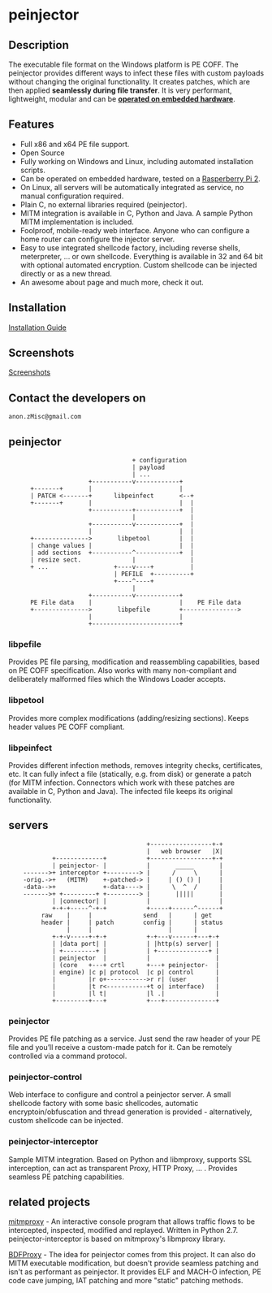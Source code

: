 # peinjector

## Description
The executable file format on the Windows platform is PE COFF. The peinjector provides different ways to infect these files with custom payloads without changing the original functionality. It creates patches, which are then applied **seamlessly during file transfer**. It is very performant, lightweight, modular and can be **[operated on embedded hardware](https://github.com/JonDoNym/peinjector/wiki/Guide:-Raspberry-Pi-image)**.	

## Features
-	Full x86 and x64 PE file support.
-	Open Source
-	Fully working on Windows and Linux, including automated installation scripts.
-	Can be  operated on embedded hardware, tested on a [Rasperberry Pi 2](https://github.com/JonDoNym/peinjector/wiki/Guide:-Raspberry-Pi-image).
-	On Linux, all servers will be automatically integrated as service, no manual configuration required.
-	Plain C, no external libraries required (peinjector). 
-	MITM integration is available in C, Python and Java. A sample Python MITM implementation is included.
-	Foolproof, mobile-ready web interface. Anyone who can configure a home router can configure the injector server.
-	Easy to use integrated shellcode factory, including reverse shells, meterpreter, ... or own shellcode. Everything is available in 32 and 64 bit with optional automated encryption. Custom shellcode can be injected directly or as a new thread. 
-	An awesome about page and much more, check it out.

## Installation
[Installation Guide](https://github.com/JonDoNym/peinjector/wiki/Guide:-full-installation)

## Screenshots
[Screenshots](https://github.com/JonDoNym/peinjector/wiki/Screenshots)

## Contact the developers on
```
anon.zMisc@gmail.com
```

## peinjector
                                      + configuration                  
                                      | payload                        
                                      | ...                            
                          +-----------v------------+                   
          +-------+       |                        |                   
          | PATCH <-------+      libpeinfect       <--+                
          +-------+       |                        |  |                
                          +-----------+------------+  |                
                                      |               |                
                          +-----------v------------+  |                
                          |                        |  |                
          +--------------->       libpetool        |  |                
          | change values |                        |  |                
          | add sections  +-----------^------------+  |                
          | resize sect.              |               |                
          + ...                  +----v----+          |                
                                 | PEFILE  +----------+                
                                 +----^----+                           
                                      |                                
                          +-----------v------------+                   
          PE File data    |                        |    PE File data   
          +--------------->       libpefile        +--------------->   
                          |                        |                   
                          +------------------------+   


### libpefile
Provides PE file parsing, modification and reassembling capabilities, based on PE COFF specification. Also works with many non-compliant and deliberately malformed files which the Windows Loader accepts.

### libpetool
Provides more complex modifications (adding/resizing sections). Keeps header values PE COFF compliant.

### libpeinfect
Provides different infection methods, removes integrity checks, certificates, etc. It can fully infect a file (statically, e.g. from disk) or generate a patch (for MITM infection. Connectors which work with these patches are available in C, Python and Java). The infected file keeps its original functionality.

## servers
                                          +-----------------+-+
                                          |   web browser   |X|
                +-------------+           +-----------------+-+
                | peinjector- |           |       _____       |
        ------->+ interceptor +---------> |      /     \      |
        -orig.->+   (MITM)    +-patched-> |     | () () |     |
        -data-->+             +-data----> |      \  ^  /      |
        ------->+ +---------+ +---------> |       |||||       |
                | |connector| |           |                   |
                +-+-+-----^-+-+           +-----+------^------+
             raw    |     |              send   |      | get   
             header |     | patch        config |      | status
                    |     |                     |      |       
                +-+-v-----+-+-+           +-+---v------+---+-+ 
                | |data port| |           | |http(s) server| | 
                | +---------+ |           | +--------------+ | 
                | peinjector  |           |                  | 
                | (core   +---+ crtl      +---+ peinjector-  | 
                | engine) |c p| protocol  |c p| control      | 
                |         |r o+----------->r r| (user        | 
                |         |t r<-----------+t o| interface)   | 
                |         |l t|           |l .|              | 
                +---------+---+           +---+--------------+ 

### peinjector
Provides PE file patching as a service. Just send the raw header of your PE file and you’ll receive a custom-made patch for it. Can be remotely controlled via a command protocol.

### peinjector-control
Web interface to configure and control a peinjector server. A small shellcode factory with some basic shellcodes, automatic encryptoin/obfuscation and thread generation is provided - alternatively, custom shellcode can be injected.

### peinjector-interceptor
Sample MITM integration. Based on Python and libmproxy, supports SSL interception, can act as transparent Proxy, HTTP Proxy, ... . Provides seamless PE patching capabilities.

## related projects

[mitmproxy](https://mitmproxy.org/) - An interactive console program that allows traffic flows to be intercepted, inspected, modified and replayed. Written in Python 2.7. peinjector-interceptor is based on mitmproxy's libmproxy library. 

[BDFProxy](https://github.com/secretsquirrel/BDFProxy) - The idea for peinjector comes from this project. It can also do MITM executable modification, but doesn't provide seamless patching and isn't as performant as peinjector. It provides ELF and MACH-O infection, PE code cave jumping, IAT patching and more "static" patching methods.
